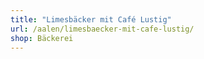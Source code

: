 ```yaml
---
title: "Limesbäcker mit Café Lustig"
url: /aalen/limesbaecker-mit-cafe-lustig/
shop: Bäckerei
---
```

